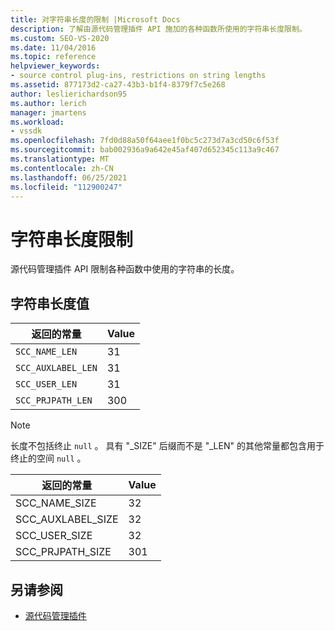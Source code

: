 ```yaml
---
title: 对字符串长度的限制 |Microsoft Docs
description: 了解由源代码管理插件 API 施加的各种函数所使用的字符串长度限制。
ms.custom: SEO-VS-2020
ms.date: 11/04/2016
ms.topic: reference
helpviewer_keywords:
- source control plug-ins, restrictions on string lengths
ms.assetid: 877173d2-ca27-43b3-b1f4-8379f7c5e268
author: leslierichardson95
ms.author: lerich
manager: jmartens
ms.workload:
- vssdk
ms.openlocfilehash: 7fd0d88a50f64aee1f0bc5c273d7a3cd50c6f53f
ms.sourcegitcommit: bab002936a9a642e45af407d652345c113a9c467
ms.translationtype: MT
ms.contentlocale: zh-CN
ms.lasthandoff: 06/25/2021
ms.locfileid: "112900247"
---
```

# <a name="restrictions-on-string-lengths"></a>字符串长度限制
源代码管理插件 API 限制各种函数中使用的字符串的长度。

## <a name="string-length-values"></a>字符串长度值

|返回的常量|Value|
|--------------|-----------|
|`SCC_NAME_LEN`|31|
|`SCC_AUXLABEL_LEN`|31|
|`SCC_USER_LEN`|31|
|`SCC_PRJPATH_LEN`|300|

> [!NOTE]
> 长度不包括终止 `null` 。 具有 "_SIZE" 后缀而不是 "_LEN" 的其他常量都包含用于终止的空间 `null` 。

|返回的常量|Value|
|--------------|-----------|
|SCC_NAME_SIZE|32|
|SCC_AUXLABEL_SIZE|32|
|SCC_USER_SIZE|32|
|SCC_PRJPATH_SIZE|301|

## <a name="see-also"></a>另请参阅
- [源代码管理插件](../extensibility/source-control-plug-ins.md)
